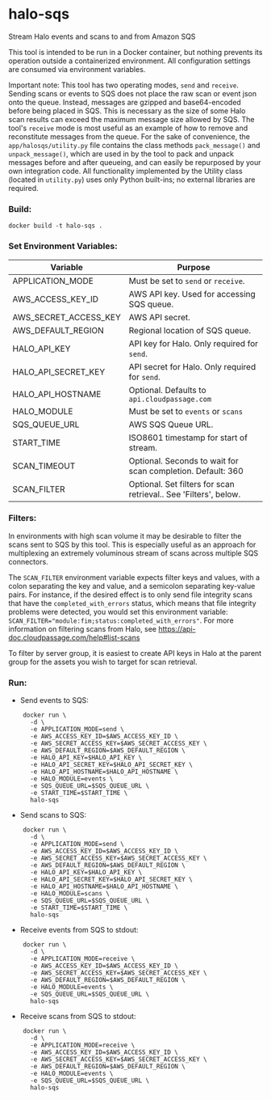 # halo-sqs
Stream Halo events and scans to and from Amazon SQS


This tool is intended to be run in a Docker container, but nothing prevents its
operation outside a containerized environment.  All configuration settings are
consumed via environment variables.

Important note: This tool has two operating modes, `send` and `receive`.  
Sending scans or events to SQS does not place the raw scan or event json onto
the queue. Instead, messages are gzipped and base64-encoded before being placed
in SQS.  This is necessary as the size of some Halo scan results can exceed
the maximum message size allowed by SQS.  The tool's `receive` mode is most
useful as an example of how to remove and reconstitute messages from the queue.
For the sake of convenience, the `app/halosqs/utility.py` file contains the
class methods `pack_message()` and `unpack_message()`, which are used in by the
tool to pack and unpack messages before and after queueing, and can easily be
repurposed by your own integration code.  All functionality implemented by the
Utility class (located in `utility.py`) uses only Python built-ins; no external
libraries are required.



### Build:

`docker build -t halo-sqs .`

### Set Environment Variables:

| Variable                | Purpose                                                           |
|-------------------------|-------------------------------------------------------------------|
| APPLICATION_MODE        | Must be set to `send` or `receive`.                               |
| AWS_ACCESS_KEY_ID       | AWS API key. Used for accessing SQS queue.                        |
| AWS_SECRET_ACCESS_KEY   | AWS API secret.                                                   |
| AWS_DEFAULT_REGION      | Regional location of SQS queue.                                   |
| HALO_API_KEY            | API key for Halo. Only required for `send`.                       |
| HALO_API_SECRET_KEY     | API secret for Halo. Only required for `send`.                    |
| HALO_API_HOSTNAME       | Optional. Defaults to `api.cloudpassage.com`                      |
| HALO_MODULE             | Must be set to `events` or `scans`                                |
| SQS_QUEUE_URL           | AWS SQS Queue URL.                                                |
| START_TIME              | ISO8601 timestamp for start of stream.                            |
| SCAN_TIMEOUT            | Optional. Seconds to wait for scan completion.  Default: 360      |
| SCAN_FILTER             | Optional. Set filters for scan retrieval..  See 'Filters', below. |

### Filters:

In environments with high scan volume it may be desirable to filter the scans
sent to SQS by this tool.  This is especially useful as an approach for
multiplexing an extremely voluminous stream of scans across multiple SQS
connectors.

The `SCAN_FILTER` environment variable expects filter keys and values, with a
colon separating the key and value, and a semicolon separating key-value pairs.
For instance, if the desired effect is to only send file integrity scans that
have the `completed_with_errors` status, which means that file integrity
problems were detected, you would set this environment variable:
`SCAN_FILTER="module:fim;status:completed_with_errors"`. For more information
on filtering scans from Halo, see
https://api-doc.cloudpassage.com/help#list-scans

To filter by server group, it is easiest to create API keys in Halo at the
parent group for the assets you wish to target for scan retrieval.

### Run:

* Send events to SQS:

```
    docker run \
      -d \
      -e APPLICATION_MODE=send \
      -e AWS_ACCESS_KEY_ID=$AWS_ACCESS_KEY_ID \
      -e AWS_SECRET_ACCESS_KEY=$AWS_SECRET_ACCESS_KEY \
      -e AWS_DEFAULT_REGION=$AWS_DEFAULT_REGION \
      -e HALO_API_KEY=$HALO_API_KEY \
      -e HALO_API_SECRET_KEY=$HALO_API_SECRET_KEY \
      -e HALO_API_HOSTNAME=$HALO_API_HOSTNAME \
      -e HALO_MODULE=events \
      -e SQS_QUEUE_URL=$SQS_QUEUE_URL \
      -e START_TIME=$START_TIME \
      halo-sqs

```

* Send scans to SQS:

```
    docker run \
      -d \
      -e APPLICATION_MODE=send \
      -e AWS_ACCESS_KEY_ID=$AWS_ACCESS_KEY_ID \
      -e AWS_SECRET_ACCESS_KEY=$AWS_SECRET_ACCESS_KEY \
      -e AWS_DEFAULT_REGION=$AWS_DEFAULT_REGION \
      -e HALO_API_KEY=$HALO_API_KEY \
      -e HALO_API_SECRET_KEY=$HALO_API_SECRET_KEY \
      -e HALO_API_HOSTNAME=$HALO_API_HOSTNAME \
      -e HALO_MODULE=scans \
      -e SQS_QUEUE_URL=$SQS_QUEUE_URL \
      -e START_TIME=$START_TIME \
      halo-sqs

```

* Receive events from SQS to stdout:

```
    docker run \
      -d \
      -e APPLICATION_MODE=receive \
      -e AWS_ACCESS_KEY_ID=$AWS_ACCESS_KEY_ID \
      -e AWS_SECRET_ACCESS_KEY=$AWS_SECRET_ACCESS_KEY \
      -e AWS_DEFAULT_REGION=$AWS_DEFAULT_REGION \
      -e HALO_MODULE=events \
      -e SQS_QUEUE_URL=$SQS_QUEUE_URL \
      halo-sqs

```

* Receive scans from SQS to stdout:

```
    docker run \
      -d \
      -e APPLICATION_MODE=receive \
      -e AWS_ACCESS_KEY_ID=$AWS_ACCESS_KEY_ID \
      -e AWS_SECRET_ACCESS_KEY=$AWS_SECRET_ACCESS_KEY \
      -e AWS_DEFAULT_REGION=$AWS_DEFAULT_REGION \
      -e HALO_MODULE=events \
      -e SQS_QUEUE_URL=$SQS_QUEUE_URL \
      halo-sqs

```
